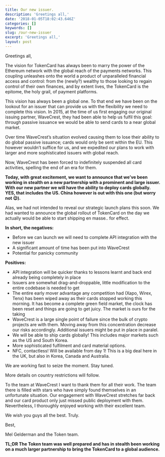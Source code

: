 ```yaml
---
title: Our new issuer.
description: 'Greetings all,'
date: '2018-01-05T18:02:43.646Z'
categories: []
keywords: []
slug: /our-new-issuer
excerpt: 'Greetings all,'
layout: post
---
```


Greetings all,

The vision for TokenCard has always been to marry the power of the Ethereum network with the global reach of the payments networks. This coupling unleashes onto the world a product of unparalleled financial access and control: from the (newly?) wealthy to those looking to regain control of their own finances, and by extent lives, the TokenCard is the epitome, the holy grail, of payment platforms.

This vision has always been a global one. To that end we have been on the lookout for an issuer that can provide us with the flexibility we need to complete this vision. In 2015, at the time of us first engaging our original issuing partner, WaveCrest, they had been able to help us fulfil this goal: through passive issuance we would be able to send cards to a near global market.

Over time WaveCrest’s situation evolved causing them to lose their ability to do global passive issuance; cards would only be sent within the EU. This however wouldn’t suffice for us, and we expedited our plans to work with larger and more sophisticated issuers with global reach.

Now, WaveCrest has been forced to indefinitely suspended all card activities, spelling the end of an era for them.

**Today, with great excitement, we want to announce that we’ve been working in stealth on a new partnership with a prominent and large issuer. With our new partner we will have the ability to deploy cards globally. YES, that includes the US. China however is out with this one (but worry not 😉).**

Alas, we had not intended to reveal our strategic launch plans this soon. We had wanted to announce the global rollout of TokenCard on the day we actually would be able to start shipping en masse.. for effect.

**In short, the negatives:**

*   Before we can launch we will need to complete API integration with the new issuer
*   A significant amount of time has been put into WaveCrest
*   Potential for panicky community

**Positives:**

*   API integration will be quicker thanks to lessons learnt and back end already being completely in place
*   Issuers are somewhat drag-and-droppable, little modification to the entire codebase is needed to get
*   The entire early mover advantage any competition had (Xapo, Wirex, Tenx) has been wiped away as their cards stopped working this morning. It has become a complete green field market, the clock has been reset and things are going to get juicy. The market is ours for the taking
*   WaveCrest is a large single point of failure since the bulk of crypto projects are with them. Moving away from this concentration decrease our risks accordingly. Additional issuers might be put in place in paralel.
*   We will be able to ship cards globally! This includes major markets such as the US and South Korea.
*   More sophisticated fulfilment and card material options.
*   NFC, contactless! Will be available from day 1! This is a big deal here in the UK, but also in Korea, Canada and Australia.

We are working fast to seize the moment. Stay tuned.

More details on country restrictions will follow.

To the team at WaveCrest I want to thank them for all their work. The team there is filled with stars who have simply found themselves in an unfortunate situation. Our engagement with WaveCrest stretches far back and our card product only just missed public deployment with them. Nevertheless, I thoroughly enjoyed working with their excellent team.

We wish you guys all the best. Truly.

Best,

Mel Gelderman and the Token team.

**TL;DR The Token team was well prepared and has in stealth been working on a much larger partnership to bring the TokenCard to a global audience.**